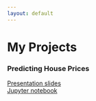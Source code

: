 ```yaml
---
layout: default
---
```

# My Projects
### Predicting House Prices
[Presentation slides](https://github.com/brianmcguckin/thinkful_unit_03_capstone/blob/master/slides_housing_price_capstone.pdf)<br>
[Jupyter notebook](https://github.com/brianmcguckin/thinkful_unit_03_capstone/blob/master/unit_03_capstone_final_notebook.ipynb)
